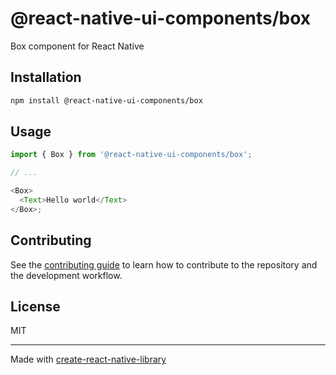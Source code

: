 # @react-native-ui-components/box

Box component for React Native

## Installation

```sh
npm install @react-native-ui-components/box
```

## Usage

```js
import { Box } from '@react-native-ui-components/box';

// ...

<Box>
  <Text>Hello world</Text>
</Box>;
```

## Contributing

See the [contributing guide](CONTRIBUTING.md) to learn how to contribute to the repository and the development workflow.

## License

MIT

---

Made with [create-react-native-library](https://github.com/callstack/react-native-builder-bob)
